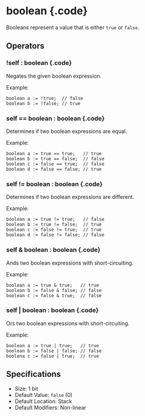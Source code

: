# boolean {.code}
Booleans represent a value that is either `true` or `false`.

## Operators

### !self : boolean {.code}

Negates the given boolean expression. 

Example: 
```bismuth 
boolean a := !true;  // false 
boolean b := !false; // true 
```

### self == boolean : boolean {.code}

Determines if two boolean expressions are equal. 

Example: 
```bismuth 
boolean a := true == true;   // true 
boolean b := true == false;  // false
boolean c := false == true;  // false 
boolean d := false == false; // true
```

### self != boolean : boolean {.code}

Determines if two boolean expressions are different. 

Example: 
```bismuth 
boolean a := true != true;   // false 
boolean b := true != false;  // true 
boolean c := false != true;  // true 
boolean d := false != false; // false
```

### self & boolean : boolean {.code}

Ands two boolean expressions with short-circuiting. 

Example:
```bismuth
boolean a := true & true;   // true 
boolean b := false & false; // false 
boolean c := false & true;  // false 
```

### self | boolean : boolean {.code}

Ors two boolean expressions with short-circuiting. 

Example: 
```bismuth 
boolean a := true | true;   // true 
boolean b := false | false; // false 
boolena c := false | true;  // true
```

## Specifications 
* Size: 1 bit
* Default Value: `false` (0) 
* Default Location: Stack 
* Default Modifiers: Non-linear 



